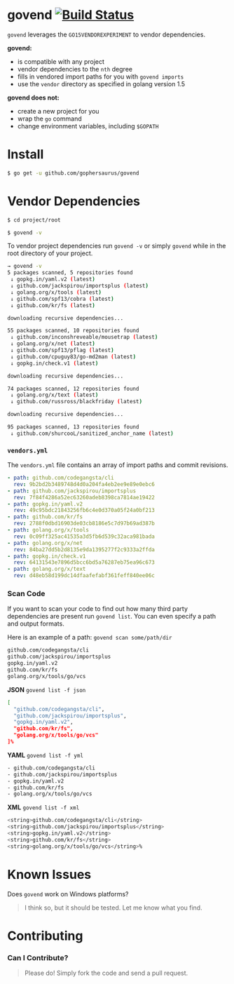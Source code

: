 govend [![Build Status](https://travis-ci.org/gophersaurus/govend.svg?branch=master)](https://travis-ci.org/gophersaurus/govend)
============================================================================================================================

`govend` leverages the `GO15VENDOREXPERIMENT` to vendor dependencies.

**govend:**
* is compatible with any project
* vendor dependencies to the `nth` degree
* fills in vendored import paths for you with `govend imports`
* use the `vendor` directory as specified in golang version 1.5

**govend does not:**
* create a new project for you
* wrap the `go` command
* change environment variables, including `$GOPATH`

Install
=======

```bash
$ go get -u github.com/gophersaurus/govend
```

Vendor Dependencies
===================

```bash
$ cd project/root

$ govend -v
```

To vendor project dependencies run `govend -v` or simply `govend` while in the
root directory of your project.

```bash
→ govend -v
5 packages scanned, 5 repositories found
 ↓ gopkg.in/yaml.v2 (latest)
 ↓ github.com/jackspirou/importsplus (latest)
 ↓ golang.org/x/tools (latest)
 ↓ github.com/spf13/cobra (latest)
 ↓ github.com/kr/fs (latest)

downloading recursive dependencies...

55 packages scanned, 10 repositories found
 ↓ github.com/inconshreveable/mousetrap (latest)
 ↓ golang.org/x/net (latest)
 ↓ github.com/spf13/pflag (latest)
 ↓ github.com/cpuguy83/go-md2man (latest)
 ↓ gopkg.in/check.v1 (latest)

downloading recursive dependencies...

74 packages scanned, 12 repositories found
 ↓ golang.org/x/text (latest)
 ↓ github.com/russross/blackfriday (latest)

downloading recursive dependencies...

95 packages scanned, 13 repositories found
 ↓ github.com/shurcooL/sanitized_anchor_name (latest)
```

### `vendors.yml`

The `vendors.yml` file contains an array of import paths and commit revisions.

```yaml
- path: github.com/codegangsta/cli
  rev: 9b2bd2b3489748d4d0a204fa4eb2ee9e89e0ebc6
- path: github.com/jackspirou/importsplus
  rev: 7f84f4286a52ec63260adeb8398ca7814ae19422
- path: gopkg.in/yaml.v2
  rev: 49c95bdc21843256fb6c4e0d370a05f24a0bf213
- path: github.com/kr/fs
  rev: 2788f0dbd16903de03cb8186e5c7d97b69ad387b
- path: golang.org/x/tools
  rev: 0c09ff325ac41535a3d5fb6d539c32aca981bada
- path: golang.org/x/net
  rev: 84ba27dd5b2d8135e9da1395277f2c9333a2ffda
- path: gopkg.in/check.v1
  rev: 64131543e7896d5bcc6bd5a76287eb75ea96c673
- path: golang.org/x/text
  rev: d48eb58d199dc14dfaafefabf361feff840ee06c
```

### Scan Code
If you want to scan your code to find out how many third party dependencies are
present run `govend list`.  You can even specify a path and output formats.

Here is an example of a path: `govend scan some/path/dir`
```bash
github.com/codegangsta/cli
github.com/jackspirou/importsplus
gopkg.in/yaml.v2
github.com/kr/fs
golang.org/x/tools/go/vcs
```

**JSON**
`govend list -f json`
```bash
[
  "github.com/codegangsta/cli",
  "github.com/jackspirou/importsplus",
  "gopkg.in/yaml.v2",
  "github.com/kr/fs",
  "golang.org/x/tools/go/vcs"
]%
```

**YAML**
`govend list -f yml`
```bash
- github.com/codegangsta/cli
- github.com/jackspirou/importsplus
- gopkg.in/yaml.v2
- github.com/kr/fs
- golang.org/x/tools/go/vcs
```
**XML**
`govend list -f xml`
```bash
<string>github.com/codegangsta/cli</string>
<string>github.com/jackspirou/importsplus</string>
<string>gopkg.in/yaml.v2</string>
<string>github.com/kr/fs</string>
<string>golang.org/x/tools/go/vcs</string>%  
```

Known Issues
============

Does `govend` work on Windows platforms?

> I think so, but it should be tested.  Let me know what you find.

Contributing
============

### Can I Contribute?

> Please do! Simply fork the code and send a pull request.
